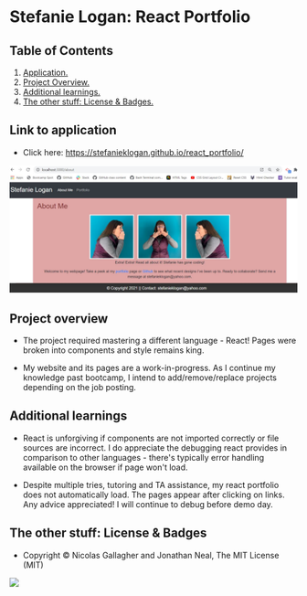 # Stefanie Logan: React Portfolio

## Table of Contents
1. [ Application. ](#application)
2. [ Project Overview. ](#overview)
3. [ Additional learnings. ](#learnings)
4. [ The other stuff: License & Badges. ](#streetcred)


<a name="application"></a>
## Link to application

* Click here: https://stefanieklogan.github.io/react_portfolio/

![Homepage image](https://github.com/stefanieklogan/react_portfolio/blob/master/public/images/home.jpg)

<a name="overview"></a>
## Project overview

* The project required mastering a different language - React! Pages were broken into components and style remains king.

* My website and its pages are a work-in-progress. As I continue my knowledge past bootcamp, I intend to add/remove/replace projects depending on the job posting.


<a name="learnings"></a>
## Additional learnings

* React is unforgiving if components are not imported correctly or file sources are incorrect. I do appreciate the debugging react provides in comparison to other languages - there's typically error handling available on the browser if page won't load.

* Despite multiple tries, tutoring and TA assistance, my react portfolio does not automatically load. The pages appear after clicking on links. Any advice appreciated! I will continue to debug before demo day.

<a name="streetcred"></a>
## The other stuff: License & Badges

* Copyright © Nicolas Gallagher and Jonathan Neal, The MIT License (MIT)

<img src="https://img.shields.io/badge/html5%20-%23E34F26.svg?&style=for-the-badge&logo=html5&logoColor=white"/>